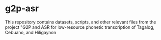 # g2p-asr
This repository contains datasets, scripts, and other relevant files from the project "G2P and ASR for low-resource phonetic transcription of Tagalog, Cebuano, and Hiligaynon
